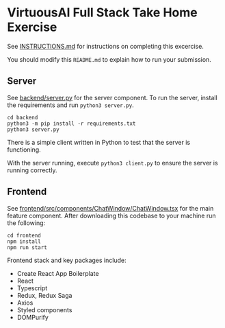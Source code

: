 # VirtuousAI Full Stack Take Home Exercise

See [INSTRUCTIONS.md](INSTRUCTIONS.md) for instructions on completing this excercise.

You should modify this `README.md` to explain how to run your submission.

## Server

See [backend/server.py](backend/server.py) for the server component. To run the server, install the requirements and run `python3 server.py`.

```
cd backend
python3 -m pip install -r requirements.txt
python3 server.py
```

There is a simple client written in Python to test that the server is functioning.

With the server running, execute `python3 client.py` to ensure the server is running correctly.

## Frontend

See [frontend/src/components/ChatWindow/ChatWindow.tsx](frontend/src/components/ChatWindow/ChatWindow.tsx) for the main feature component.
After downloading this codebase to your machine run the following:

```
cd frontend
npm install
npm run start
```

Frontend stack and key packages include:

- Create React App Boilerplate
- React
- Typescript
- Redux, Redux Saga
- Axios
- Styled components
- DOMPurify
